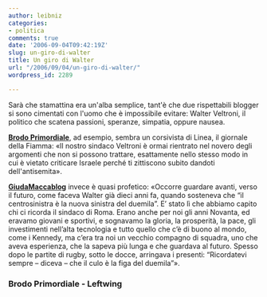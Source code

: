 ```yaml
---
author: leibniz
categories:
- politica
comments: true
date: '2006-09-04T09:42:19Z'
slug: un-giro-di-walter
title: Un giro di Walter
url: "/2006/09/04/un-giro-di-walter/"
wordpress_id: 2289

---
```

Sarà che stamattina era un'alba semplice, tant'è che due rispettabili blogger si sono cimentati con l'uomo che è impossibile evitare: Walter Veltroni, il politico che scatena passioni, speranze, simpatia, oppure nausea.

**[Brodo Primordiale](https://brodoprimordiale.net/archives/2006/09/panem_et_circen_1.php)**, ad esempio, sembra un corsivista di Linea, il giornale della Fiamma: «Il nostro sindaco Veltroni è ormai rientrato nel novero degli argomenti che non si possono trattare, esattamente nello stesso modo in cui è vietato criticare Israele perché ti zittiscono subito dandoti dell'antisemita».

[**GiudaMaccablog**](https://www.leftwing.it/index.php?id=953) invece è quasi profetico: «Occorre guardare avanti, verso il futuro, come faceva Walter già dieci anni fa, quando sosteneva che “il centrosinistra è la nuova sinistra del duemila”.
E’ stato lì che abbiamo capito chi ci ricorda il sindaco di Roma. Erano anche per noi gli anni Novanta, ed eravamo giovani e sportivi, e sognavamo la gloria, la prosperità, la pace, gli investimenti nell’alta tecnologia e tutto quello che c’è di buono al mondo, come i Kennedy, ma c’era tra noi un vecchio compagno di squadra, uno che aveva esperienza, che la sapeva più lunga e che guardava al futuro. Spesso dopo le partite di rugby, sotto le docce, arringava i presenti: “Ricordatevi sempre – diceva – che il culo è la figa del duemila”».

### Brodo Primordiale - Leftwing
